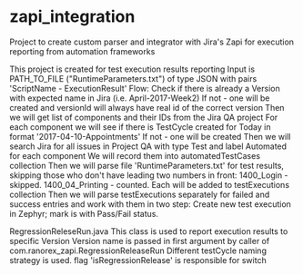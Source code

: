 # zapi_integration
Project to create custom parser and integrator with Jira's Zapi for execution reporting from automation frameworks

 This project is created for test execution results reporting
 Input is PATH_TO_FILE ("RuntimeParameters.txt") of type JSON with pairs 'ScriptName - ExecutionResult'
 Flow:
 Check if there is already a Version with expected name in Jira (i.e. April-2017-Week2)
 If not - one will be created and versionId will always have real id of the correct version
 Then we will get list of components and their IDs from the Jira QA project
 For each component we will see if there is TestCycle created for Today in format '2017-04-10-Appointments'
 If not - one will be created
 Then we will search Jira for all issues in Project QA with type Test and label Automated for each component
 We will record them into automatedTestCases collection
 Then we will parse file 'RuntimeParameters.txt' for test results, skipping those who don't have leading two
 numbers in front: 1400_Login - skipped. 1400_04_Printing - counted. Each will be added to testExecutions collection
 Then we will parse testExecutions separately for failed and success entries and work with them in two step:
 Create new test execution in Zephyr; mark is with Pass/Fail status.
 
 RegressionReleseRun.java
 This class is used to report execution results to specific Version
 Version name is passed in first argument by caller of com.ranorex_zapi.RegressionReleaseRun
 Different testCycle naming strategy is used. flag 'isRegressionRelease' is responsible for switch
